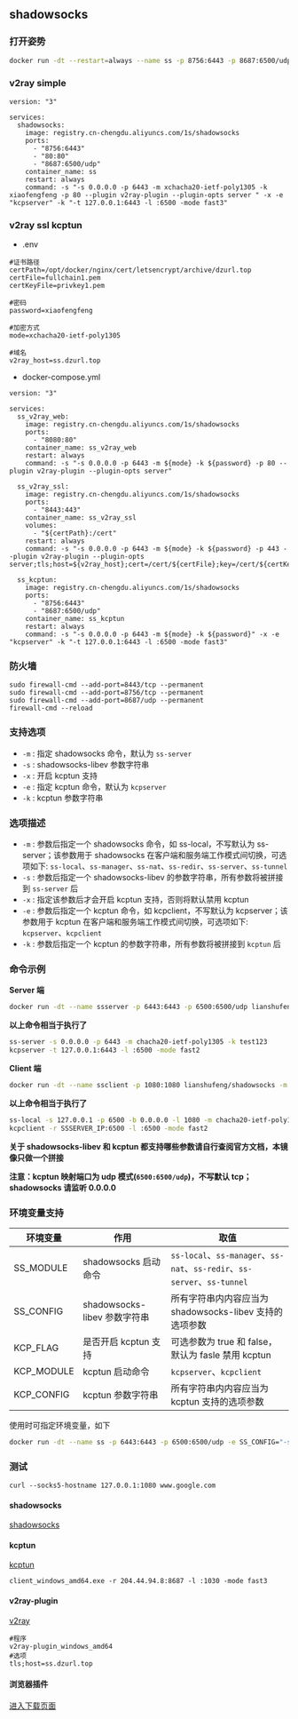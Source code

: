 ## shadowsocks

### 打开姿势

``` sh
docker run -dt --restart=always --name ss -p 8756:6443 -p 8687:6500/udp registry.cn-chengdu.aliyuncs.com/1s/shadowsocks -s "-s 0.0.0.0 -p 6443 -m xchacha20-ietf-poly1305 -k xiaofengfeng" -x -e "kcpserver" -k "-t 127.0.0.1:6443 -l :6500 -mode fast3"
```

### v2ray simple
````shell
version: "3"

services:
  shadowsocks:
    image: registry.cn-chengdu.aliyuncs.com/1s/shadowsocks
    ports:
      - "8756:6443"
      - "80:80"
      - "8687:6500/udp"
    container_name: ss
    restart: always
    command: -s "-s 0.0.0.0 -p 6443 -m xchacha20-ietf-poly1305 -k xiaofengfeng -p 80 --plugin v2ray-plugin --plugin-opts server " -x -e "kcpserver" -k "-t 127.0.0.1:6443 -l :6500 -mode fast3"
````

### v2ray ssl kcptun
- .env
````shell
#证书路径
certPath=/opt/docker/nginx/cert/letsencrypt/archive/dzurl.top
certFile=fullchain1.pem
certKeyFile=privkey1.pem

#密码
password=xiaofengfeng

#加密方式
mode=xchacha20-ietf-poly1305

#域名
v2ray_host=ss.dzurl.top
````
- docker-compose.yml
````shell
version: "3"

services:
  ss_v2ray_web:
    image: registry.cn-chengdu.aliyuncs.com/1s/shadowsocks
    ports:
      - "8080:80"
    container_name: ss_v2ray_web
    restart: always
    command: -s "-s 0.0.0.0 -p 6443 -m ${mode} -k ${password} -p 80 --plugin v2ray-plugin --plugin-opts server"

  ss_v2ray_ssl:
    image: registry.cn-chengdu.aliyuncs.com/1s/shadowsocks
    ports:
      - "8443:443"
    container_name: ss_v2ray_ssl
    volumes:
      - "${certPath}:/cert"
    restart: always
    command: -s "-s 0.0.0.0 -p 6443 -m ${mode} -k ${password} -p 443 --plugin v2ray-plugin --plugin-opts server;tls;host=${v2ray_host};cert=/cert/${certFile};key=/cert/${certKeyFile}"

  ss_kcptun:
    image: registry.cn-chengdu.aliyuncs.com/1s/shadowsocks
    ports:
      - "8756:6443"
      - "8687:6500/udp"
    container_name: ss_kcptun
    restart: always
    command: -s "-s 0.0.0.0 -p 6443 -m ${mode} -k ${password}" -x -e "kcpserver" -k "-t 127.0.0.1:6443 -l :6500 -mode fast3"
````


### 防火墙
````shell
sudo firewall-cmd --add-port=8443/tcp --permanent
sudo firewall-cmd --add-port=8756/tcp --permanent
sudo firewall-cmd --add-port=8687/udp --permanent
firewall-cmd --reload 
````

### 支持选项

- `-m` : 指定 shadowsocks 命令，默认为 `ss-server`
- `-s` : shadowsocks-libev 参数字符串
- `-x` : 开启 kcptun 支持
- `-e` : 指定 kcptun 命令，默认为 `kcpserver` 
- `-k` : kcptun 参数字符串

### 选项描述

- `-m` : 参数后指定一个 shadowsocks 命令，如 ss-local，不写默认为 ss-server；该参数用于 shadowsocks 在客户端和服务端工作模式间切换，可选项如下: `ss-local`、`ss-manager`、`ss-nat`、`ss-redir`、`ss-server`、`ss-tunnel`
- `-s` : 参数后指定一个 shadowsocks-libev 的参数字符串，所有参数将被拼接到 `ss-server` 后
- `-x` : 指定该参数后才会开启 kcptun 支持，否则将默认禁用 kcptun
- `-e` : 参数后指定一个 kcptun 命令，如 kcpclient，不写默认为 kcpserver；该参数用于 kcptun 在客户端和服务端工作模式间切换，可选项如下: `kcpserver`、`kcpclient`
- `-k` : 参数后指定一个 kcptun 的参数字符串，所有参数将被拼接到 `kcptun` 后

### 命令示例

**Server 端**

``` sh
docker run -dt --name ssserver -p 6443:6443 -p 6500:6500/udp lianshufeng/shadowsocks -m "ss-server" -s "-s 0.0.0.0 -p 6443 -m chacha20-ietf-poly1305 -k test123" -x -e "kcpserver" -k "-t 127.0.0.1:6443 -l :6500 -mode fast2"
```

**以上命令相当于执行了**

``` sh
ss-server -s 0.0.0.0 -p 6443 -m chacha20-ietf-poly1305 -k test123
kcpserver -t 127.0.0.1:6443 -l :6500 -mode fast2
```

**Client 端**

``` sh
docker run -dt --name ssclient -p 1080:1080 lianshufeng/shadowsocks -m "ss-local" -s "-s 127.0.0.1 -p 6500 -b 0.0.0.0 -l 1080 -m chacha20-ietf-poly1305 -k test123" -x -e "kcpclient" -k "-r SSSERVER_IP:6500 -l :6500 -mode fast2"
```

**以上命令相当于执行了** 

``` sh
ss-local -s 127.0.0.1 -p 6500 -b 0.0.0.0 -l 1080 -m chacha20-ietf-poly1305 -k test123
kcpclient -r SSSERVER_IP:6500 -l :6500 -mode fast2
```

**关于 shadowsocks-libev 和 kcptun 都支持哪些参数请自行查阅官方文档，本镜像只做一个拼接**

**注意：kcptun 映射端口为 udp 模式(`6500:6500/udp`)，不写默认 tcp；shadowsocks 请监听 0.0.0.0**


### 环境变量支持


|环境变量|作用|取值|
|-------|---|---|
|SS_MODULE|shadowsocks 启动命令| `ss-local`、`ss-manager`、`ss-nat`、`ss-redir`、`ss-server`、`ss-tunnel`|
|SS_CONFIG|shadowsocks-libev 参数字符串|所有字符串内内容应当为 shadowsocks-libev 支持的选项参数|
|KCP_FLAG|是否开启 kcptun 支持|可选参数为 true 和 false，默认为 fasle 禁用 kcptun|
|KCP_MODULE|kcptun 启动命令| `kcpserver`、`kcpclient`|
|KCP_CONFIG|kcptun 参数字符串|所有字符串内内容应当为 kcptun 支持的选项参数|


使用时可指定环境变量，如下

``` sh
docker run -dt --name ss -p 6443:6443 -p 6500:6500/udp -e SS_CONFIG="-s 0.0.0.0 -p 6443 -m chacha20-ietf-poly1305 -k test123" -e KCP_MODULE="kcpserver" -e KCP_CONFIG="-t 127.0.0.1:6443 -l :6500 -mode fast2" -e KCP_FLAG="true" lianshufeng/shadowsocks
```


### 测试
````shell
curl --socks5-hostname 127.0.0.1:1080 www.google.com
````

#### shadowsocks
[shadowsocks](https://github.com/shadowsocks/shadowsocks-windows/releases/)

#### kcptun
[kcptun](https://github.com/xtaci/kcptun/releases)
````shell
client_windows_amd64.exe -r 204.44.94.8:8687 -l :1030 -mode fast3
````

####  v2ray-plugin
[v2ray](https://github.com/shadowsocks/v2ray-plugin/releases)
````shell
#程序
v2ray-plugin_windows_amd64
#选项
tls;host=ss.dzurl.top
````


#### 浏览器插件
[进入下载页面](https://github.com/FelisCatus/SwitchyOmega/releases)


